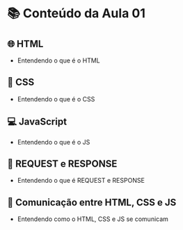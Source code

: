 # 📚 Conteúdo da Aula 01

## 🌐 HTML
- Entendendo o que é o HTML

## 🎨 CSS
- Entendendo o que é o CSS

## 💻 JavaScript
- Entendendo o que é o JS

## 🔄 REQUEST e RESPONSE
- Entendendo o que é REQUEST e RESPONSE

## 🤝 Comunicação entre HTML, CSS e JS
- Entendendo como o HTML, CSS e JS se comunicam

